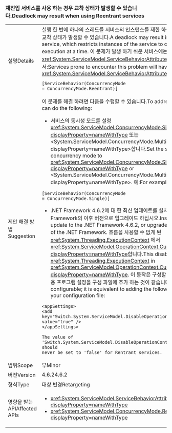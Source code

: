### <a name="deadlock-may-result-when-using-reentrant-services"></a><span data-ttu-id="d5505-101">재진입 서비스를 사용 하는 경우 교착 상태가 발생할 수 있습니다.</span><span class="sxs-lookup"><span data-stu-id="d5505-101">Deadlock may result when using Reentrant services</span></span>

|   |   |
|---|---|
|<span data-ttu-id="d5505-102">설명</span><span class="sxs-lookup"><span data-stu-id="d5505-102">Details</span></span>|<span data-ttu-id="d5505-103">실행 한 번에 하나의 스레드를 서비스의 인스턴스를 제한 하는 재진입 서비스에서 교착 상태가 발생할 수 있습니다.</span><span class="sxs-lookup"><span data-stu-id="d5505-103">A deadlock may result in a Reentrant service, which restricts instances of the service to one thread of execution at a time.</span></span> <span data-ttu-id="d5505-104">이 문제가 발생 하기 쉬운 서비스에는 다음 항목이 됩니다 <xref:System.ServiceModel.ServiceBehaviorAttribute> 가 코드에서:</span><span class="sxs-lookup"><span data-stu-id="d5505-104">Services prone to encounter this problem will have the following <xref:System.ServiceModel.ServiceBehaviorAttribute> in their code:</span></span><pre><code class="language-csharp">[ServiceBehavior(ConcurrencyMode = ConcurrencyMode.Reentrant)]&#13;&#10;</code></pre>|
|<span data-ttu-id="d5505-105">제안 해결 방법</span><span class="sxs-lookup"><span data-stu-id="d5505-105">Suggestion</span></span>|<span data-ttu-id="d5505-106">이 문제를 해결 하려면 다음을 수행할 수 있습니다.</span><span class="sxs-lookup"><span data-stu-id="d5505-106">To address this issue, you can do the following:</span></span><ul><li><span data-ttu-id="d5505-107">서비스의 동시성 모드를 설정 <xref:System.ServiceModel.ConcurrencyMode.Single?displayProperty=nameWithType> 또는 &lt;System.ServiceModel.ConcurrencyMode.Multiple?displayProperty=nameWithType&gt;합니다.</span><span class="sxs-lookup"><span data-stu-id="d5505-107">Set the service's concurrency mode to <xref:System.ServiceModel.ConcurrencyMode.Single?displayProperty=nameWithType> or &lt;System.ServiceModel.ConcurrencyMode.Multiple?displayProperty=nameWithType&gt;.</span></span> <span data-ttu-id="d5505-108">예:</span><span class="sxs-lookup"><span data-stu-id="d5505-108">For example:</span></span></li></ul><pre><code class="language-csharp">[ServiceBehavior(ConcurrencyMode = ConcurrencyMode.Single)]&#13;&#10;</code></pre><ul><li><span data-ttu-id="d5505-109">.NET Framework 4.6.2에 대 한 최신 업데이트를 설치 하거나.NET Framework의 이후 버전으로 업그레이드 하십시오.</span><span class="sxs-lookup"><span data-stu-id="d5505-109">Install the latest update to the .NET Framework 4.6.2, or upgrade to a later version of the .NET Framework.</span></span> <span data-ttu-id="d5505-110">흐름을 사용할 수 없게 된 <xref:System.Threading.ExecutionContext> 에서 <xref:System.ServiceModel.OperationContext.Current?displayProperty=nameWithType>합니다.</span><span class="sxs-lookup"><span data-stu-id="d5505-110">This disables the flow of the <xref:System.Threading.ExecutionContext> in <xref:System.ServiceModel.OperationContext.Current?displayProperty=nameWithType>.</span></span> <span data-ttu-id="d5505-111">이 동작은 구성할 수 없습니다. 다음 응용 프로그램 설정을 구성 파일에 추가 하는 것이 같습니다.</span><span class="sxs-lookup"><span data-stu-id="d5505-111">This behavior is configurable; it is equivalent to adding the following app setting to your configuration file:</span></span></li></ul><pre><code class="language-xml">&lt;appSettings&gt;&#13;&#10;&lt;add key=&quot;Switch.System.ServiceModel.DisableOperationContextAsyncFlow&quot; value=&quot;true&quot; /&gt;&#13;&#10;&lt;/appSettings&gt;&#13;&#10;&#13;&#10;The value of &#39;Switch.System.ServiceModel.DisableOperationContextAsyncFlow&#39; should never be set to &#39;false&#39; for Rentrant services.&#13;&#10;</code></pre>|
|<span data-ttu-id="d5505-112">범위</span><span class="sxs-lookup"><span data-stu-id="d5505-112">Scope</span></span>|<span data-ttu-id="d5505-113">부</span><span class="sxs-lookup"><span data-stu-id="d5505-113">Minor</span></span>|
|<span data-ttu-id="d5505-114">버전</span><span class="sxs-lookup"><span data-stu-id="d5505-114">Version</span></span>|<span data-ttu-id="d5505-115">4.6.2</span><span class="sxs-lookup"><span data-stu-id="d5505-115">4.6.2</span></span>|
|<span data-ttu-id="d5505-116">형식</span><span class="sxs-lookup"><span data-stu-id="d5505-116">Type</span></span>|<span data-ttu-id="d5505-117">대상 변경</span><span class="sxs-lookup"><span data-stu-id="d5505-117">Retargeting</span></span>|
|<span data-ttu-id="d5505-118">영향을 받는 API</span><span class="sxs-lookup"><span data-stu-id="d5505-118">Affected APIs</span></span>|<ul><li><xref:System.ServiceModel.ServiceBehaviorAttribute?displayProperty=nameWithType></li><li><xref:System.ServiceModel.ConcurrencyMode.Reentrant?displayProperty=nameWithType></li></ul>|

